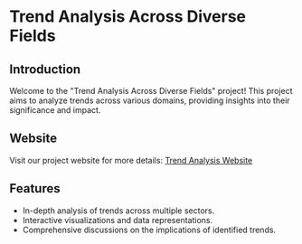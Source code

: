 # Trend Analysis Across Diverse Fields

## Introduction
Welcome to the "Trend Analysis Across Diverse Fields" project! This project aims to analyze trends across various domains, providing insights into their significance and impact.

## Website
Visit our project website for more details: [Trend Analysis Website](https://bbdn)

## Features
- In-depth analysis of trends across multiple sectors.
- Interactive visualizations and data representations.
- Comprehensive discussions on the implications of identified trends.
